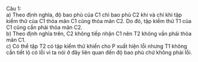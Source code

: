 Câu 1:  
a) Theo định nghĩa, độ bao phủ của C1 chỉ bao phủ C2 khi và chỉ khi tập kiểm thử của C1 thỏa mãn C1 cũng thỏa mãn C2. Do đó, tập kiểm thử T1 của C1 cũng cần phải thỏa mãn C2.  
b) Theo định nghĩa trên, C2 không tiếp nhận C1 nên T2 không vần phải thỏa mãn C1.  
c) Có thể tập T2 có tập kiểm thử khiến cho P xuất hiện lỗi nhưng T1 không cần tiết lộ có lỗi vì ta nói ở đây liên quan đến độ bao phủ chứ không phải lỗi.
